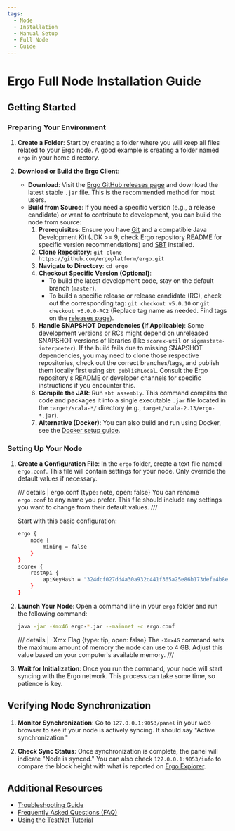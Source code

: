 ```yaml
---
tags:
  - Node
  - Installation
  - Manual Setup
  - Full Node
  - Guide
---
```


# Ergo Full Node Installation Guide

## Getting Started

### Preparing Your Environment

1. **Create a Folder**: Start by creating a folder where you will keep all files related to your Ergo node. A good example is creating a folder named `ergo` in your home directory.

2. **Download or Build the Ergo Client**:
   - **Download**: Visit the [Ergo GitHub releases page](https://github.com/ergoplatform/ergo/releases/) and download the latest stable `.jar` file. This is the recommended method for most users.
   - **Build from Source**: If you need a specific version (e.g., a release candidate) or want to contribute to development, you can build the node from source:
      1. **Prerequisites**: Ensure you have [Git](https://git-scm.com/downloads) and a compatible Java Development Kit (JDK >= 9, check Ergo repository README for specific version recommendations) and [SBT](https://www.scala-sbt.org/download.html) installed.
      2. **Clone Repository**: `git clone https://github.com/ergoplatform/ergo.git`
      3. **Navigate to Directory**: `cd ergo`
      4. **Checkout Specific Version (Optional)**:
         * To build the latest development code, stay on the default branch (`master`).
         * To build a specific release or release candidate (RC), check out the corresponding tag: `git checkout v5.0.10` or `git checkout v6.0.0-RC2` (Replace tag name as needed. Find tags on the [releases page](https://github.com/ergoplatform/ergo/releases/)).
      5. **Handle SNAPSHOT Dependencies (If Applicable)**: Some development versions or RCs might depend on unreleased SNAPSHOT versions of libraries (like `scorex-util` or `sigmastate-interpreter`). If the build fails due to missing SNAPSHOT dependencies, you may need to clone those respective repositories, check out the correct branches/tags, and publish them locally first using `sbt publishLocal`. Consult the Ergo repository's README or developer channels for specific instructions if you encounter this.
      6. **Compile the JAR**: Run `sbt assembly`. This command compiles the code and packages it into a single executable `.jar` file located in the `target/scala-*/` directory (e.g., `target/scala-2.13/ergo-*.jar`).
      7. **Alternative (Docker)**: You can also build and run using Docker, see the [Docker setup guide](docker.md).

### Setting Up Your Node

1. **Create a Configuration File**: In the `ergo` folder, create a text file named `ergo.conf`. This file will contain settings for your node. Only override the default values if necessary.

    /// details | ergo.conf
        {type: note, open: false}
    You can rename `ergo.conf` to any name you prefer. This file should include any settings you want to change from their default values.
    ///

    Start with this basic configuration:
    ```bash
    ergo {
        node {
            mining = false
        }
    }
    scorex {
        restApi {
            apiKeyHash = "324dcf027dd4a30a932c441f365a25e86b173defa4b8e58948253471b81b72cf"
        }
    }
    ```

2. **Launch Your Node**: Open a command line in your `ergo` folder and run the following command:
    ```bash
    java -jar -Xmx4G ergo-*.jar --mainnet -c ergo.conf
    ```

    /// details | -Xmx Flag
        {type: tip, open: false}
    The `-Xmx4G` command sets the maximum amount of memory the node can use to 4 GB. Adjust this value based on your computer's available memory.
    ///
    
3. **Wait for Initialization**: Once you run the command, your node will start syncing with the Ergo network. This process can take some time, so patience is key.

## Verifying Node Synchronization

1. **Monitor Synchronization**: Go to `127.0.0.1:9053/panel` in your web browser to see if your node is actively syncing. It should say "Active synchronization."

2. **Check Sync Status**: Once synchronization is complete, the panel will indicate "Node is synced." You can also check `127.0.0.1:9053/info` to compare the block height with what is reported on [Ergo Explorer](https://explorer.ergoplatform.com/en/).

## Additional Resources

- [Troubleshooting Guide](troubleshooting.md)
- [Frequently Asked Questions (FAQ)](node-faq.md)
- [Using the TestNet Tutorial](testnet.md)
